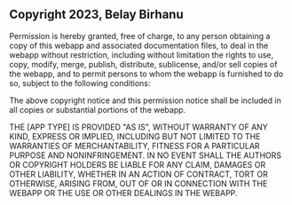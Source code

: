 ## Copyright 2023, Belay Birhanu

Permission is hereby granted, free of charge, to any person obtaining a copy of this webapp and associated documentation files, to deal in the webapp without restriction, including without limitation the rights to use, copy, modify, merge, publish, distribute, sublicense, and/or sell copies of the webapp, and to permit persons to whom the webapp is furnished to do so, subject to the following conditions:

The above copyright notice and this permission notice shall be included in all copies or substantial portions of the webapp.

THE [APP TYPE] IS PROVIDED "AS IS", WITHOUT WARRANTY OF ANY KIND, EXPRESS OR IMPLIED, INCLUDING BUT NOT LIMITED TO THE WARRANTIES OF MERCHANTABILITY, FITNESS FOR A PARTICULAR PURPOSE AND NONINFRINGEMENT. IN NO EVENT SHALL THE AUTHORS OR COPYRIGHT HOLDERS BE LIABLE FOR ANY CLAIM, DAMAGES OR OTHER LIABILITY, WHETHER IN AN ACTION OF CONTRACT, TORT OR OTHERWISE, ARISING FROM, OUT OF OR IN CONNECTION WITH THE WEBAPP OR THE USE OR OTHER DEALINGS IN THE WEBAPP.

